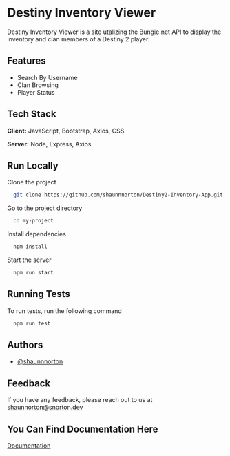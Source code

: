 
# Destiny Inventory Viewer

Destiny Inventory Viewer is a site utalizing the Bungie.net API to display 
the inventory and clan members of a Destiny 2 player.


## Features

- Search By Username
- Clan Browsing
- Player Status
  
## Tech Stack

**Client:** JavaScript, Bootstrap, Axios, CSS

**Server:** Node, Express, Axios

  
## Run Locally

Clone the project

```bash
  git clone https://github.com/shaunnnorton/Destiny2-Inventory-App.git
```

Go to the project directory

```bash
  cd my-project
```

Install dependencies

```bash
  npm install
```

Start the server

```bash
  npm run start
```

  
## Running Tests

To run tests, run the following command

```bash
  npm run test
```

  
## Authors

- [@shaunnnorton](https://www.github.com/shaunnnorton)

  
## Feedback

If you have any feedback, please reach out to us at shaunnorton@snorton.dev

  
## You Can Find Documentation Here


[Documentation](https://github.snorton.dev/Destiny2-Inventory-Viewer)
  